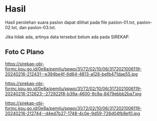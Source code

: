 # Hasil

Hasil perolehan suara paslon dapat dilihat pada file paslon-01.txt, paslon-02.txt, dan paslon-03.txt.

Jika tidak ada, artinya data tersebut belum ada pada SIREKAP.

## Foto C Plano

https://sirekap-obj-formc.kpu.go.id/0e8a/pemilu/ppwp/31/72/02/10/06/3172021006119-20240216-212431--e394be4f-6d64-4813-a126-befb471dae55.jpg

https://sirekap-obj-formc.kpu.go.id/0e8a/pemilu/ppwp/31/72/02/10/06/3172021006119-20240216-212623--272922f8-b39a-4600-9c8a-8479ebbb2ba7.jpg

https://sirekap-obj-formc.kpu.go.id/0e8a/pemilu/ppwp/31/72/02/10/06/3172021006119-20240216-212744--d4ed7b27-1748-4c0e-9d59-726d04fb8ef0.jpg
